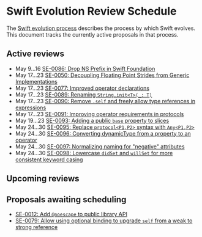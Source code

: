 # Swift Evolution Review Schedule

The [Swift evolution process][evolution-process] describes the process
by which Swift evolves. This document tracks the currently active
proposals in that process.

## Active reviews

* May 9...16 [SE-0086: Drop NS Prefix in Swift Foundation](proposals/0086-drop-foundation-ns.md)
* May 17...23 [SE-0050: Decoupling Floating Point Strides from Generic Implementations](proposals/0050-floating-point-stride.md)
* May 17...23 [SE-0077: Improved operator declarations](proposals/0077-operator-precedence.md)
* May 17...23 [SE-0089: Renaming `String.init<T>(_: T)`](proposals/0089-rename-string-reflection-init.md)
* May 17...23 [SE-0090: Remove `.self` and freely allow type references in expressions](proposals/0090-remove-dot-self.md)
* May 17...23 [SE-0091: Improving operator requirements in protocols](proposals/0091-improving-operators-in-protocols.md)
* May 19...23 [SE-0093: Adding a public `base` property to slices](proposals/0093-slice-base.md)
* May 24...30 [SE-0095: Replace `protocol<P1,P2>` syntax with `Any<P1,P2>`](proposals/0095-any-as-existential.md)
* May 24...30 [SE-0096: Converting dynamicType from a property to an operator](proposals/0096-dynamictype.md)
* May 24...30 [SE-0097: Normalizing naming for "negative" attributes](proposals/0097-negative-attributes.md)
* May 24...30 [SE-0098: Lowercase `didSet` and `willSet` for more consistent keyword casing](proposals/0098-didset-capitalization.md)

## Upcoming reviews

## Proposals awaiting scheduling

* [SE-0012: Add `@noescape` to public library API](proposals/0012-add-noescape-to-public-library-api.md)
* [SE-0079: Allow using optional binding to upgrade `self` from a weak to strong reference](proposals/0079-upgrade-self-from-weak-to-strong.md)

[evolution-process]: process.md  "The Swift evolution process"

